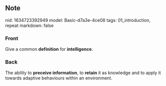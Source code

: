 ## Note
nid: 1634723392949
model: Basic-d7a3e-4ce08
tags: 01_introduction, repeat
markdown: false

### Front
Give a common <b>definition</b> for <b>intelligence</b>.

### Back
The ability to <b>preceive information</b>, to <b>retain</b> it as
knowledge and to apply it towards adaptive behaviours within an
environment.

